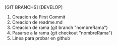 [GIT BRANCHS]
[DEVELOP]

1. Creacion de First Commit
2. Creacion de readme.md
3. Creacion de rama (git branch "nombreRama")
4. Pasarse a la rama (git checkout "nombreRama")
5. Linea para probar en github